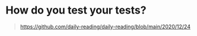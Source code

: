 # How do you test your tests?

> https://github.com/daily-reading/daily-reading/blob/main/2020/12/24
